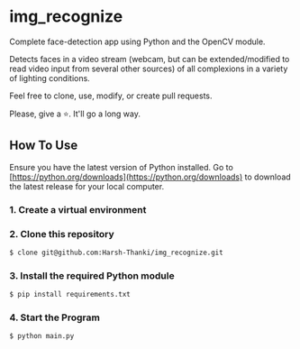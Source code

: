 # img_recognize

Complete face-detection app using Python and the OpenCV module. 

Detects faces in a video stream (webcam, but can be extended/modified to read video input from several other sources) of all complexions in a variety of lighting conditions.

Feel free to clone, use, modify, or create pull requests.

Please, give a :star:. It'll go a long way.


## How To Use
Ensure you have the latest version of Python installed. Go to [https://python.org/downloads](https://python.org/downloads) to download the latest release for your local computer.

### 1. Create a virtual environment

### 2. Clone this repository 

```bash
$ clone git@github.com:Harsh-Thanki/img_recognize.git
```

### 3. Install the required Python module

```bash
$ pip install requirements.txt
```

### 4. Start the Program

```bash
$ python main.py
```
